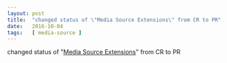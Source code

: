 ```yaml
---
layout: post
title:  "changed status of \"Media Source Extensions\" from CR to PR"
date:   2016-10-04
tags:   [ media-source ]
---
```


changed status of "[Media Source Extensions](/spec/media-source)" from CR to PR

